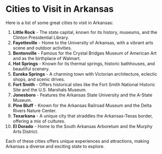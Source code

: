 # Cities to Visit in Arkansas

Here is a list of some great cities to visit in Arkansas:

1. **Little Rock** - The state capital, known for its history, museums, and the Clinton Presidential Library.
2. **Fayetteville** - Home to the University of Arkansas, with a vibrant arts scene and outdoor activities.
3. **Bentonville** - Famous for the Crystal Bridges Museum of American Art and as the birthplace of Walmart.
4. **Hot Springs** - Known for its thermal springs, historic bathhouses, and beautiful scenery.
5. **Eureka Springs** - A charming town with Victorian architecture, eclectic shops, and scenic drives.
6. **Fort Smith** - Offers historical sites like the Fort Smith National Historic Site and the U.S. Marshals Museum.
7. **Jonesboro** - Features the Arkansas State University and the A-State Museum.
8. **Pine Bluff** - Known for the Arkansas Railroad Museum and the Delta Rivers Nature Center.
9. **Texarkana** - A unique city that straddles the Arkansas-Texas border, offering a mix of cultures.
10. **El Dorado** - Home to the South Arkansas Arboretum and the Murphy Arts District.

Each of these cities offers unique experiences and attractions, making Arkansas a diverse and exciting state to explore.


